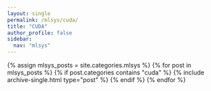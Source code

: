 ```yaml
---
layout: single
permalink: /mlsys/cuda/
title: "CUDA"
author_profile: false
sidebar:
  nav: "mlsys"
---
```


{% assign mlsys_posts = site.categories.mlsys %}
{% for post in mlsys_posts %}
  {% if post.categories contains "cuda" %}
    {% include archive-single.html type="post" %}
  {% endif %}
{% endfor %}

